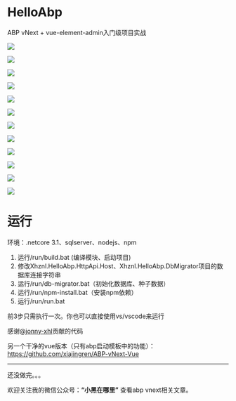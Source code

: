 # HelloAbp
ABP vNext + vue-element-admin入门级项目实战

![](https://img2020.cnblogs.com/blog/610959/202009/610959-20200908130730771-106914331.png)

![](https://img2020.cnblogs.com/blog/610959/202009/610959-20200908130233951-268268971.png)

![](https://img2020.cnblogs.com/blog/610959/202009/610959-20200908130255277-1873811071.png)

![](https://img2020.cnblogs.com/blog/610959/202009/610959-20200908130343127-1874394158.png)

![](https://img2020.cnblogs.com/blog/610959/202009/610959-20200908130309406-801218160.png)

![](https://img2020.cnblogs.com/blog/610959/202009/610959-20200908130532749-1455178314.png)

![](https://img2020.cnblogs.com/blog/610959/202009/610959-20200908130604300-56478296.png)

![](https://img2020.cnblogs.com/blog/610959/202009/610959-20200908130623221-709687019.png)

![](https://img2020.cnblogs.com/blog/610959/202009/610959-20200908130854419-1350587737.png)

![](https://img2020.cnblogs.com/blog/610959/202009/610959-20200915115030501-533846903.png)

![](https://img2020.cnblogs.com/blog/610959/202009/610959-20200915115133845-1938144172.png)

![](https://img2020.cnblogs.com/blog/610959/202009/610959-20200915115229379-610140747.png)

# 运行

环境：.netcore 3.1、sqlserver、nodejs、npm

1. 运行/run/build.bat (编译模块、启动项目)
2. 修改Xhznl.HelloAbp.HttpApi.Host、Xhznl.HelloAbp.DbMigrator项目的数据库连接字符串
3. 运行/run/db-migrator.bat（初始化数据库、种子数据）
4. 运行/run/npm-install.bat（安装npm依赖）
5. 运行/run/run.bat

前3步只需执行一次。你也可以直接使用vs/vscode来运行

感谢@[jonny-xhl](https://github.com/jonny-xhl)贡献的代码

另一个干净的vue版本（只有abp启动模板中的功能）：https://github.com/xiajingren/ABP-vNext-Vue

----

还没做完。。。

欢迎关注我的微信公众号：**“小黑在哪里”** 查看abp vnext相关文章。
